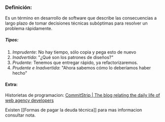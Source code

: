 ### Definición:
Es un término en desarrollo de software que describe las consecuencias a largo plazo de tomar decisiones técnicas subóptimas para resolver un problema rápidamente.

##### *Tipos:*
1. _Imprudente_: No hay tiempo, sólo copia y pega esto de nuevo
2. _Inadvertida_: "¿Qué son los patrones de diseños?"
3. _Prudente:_ Tenemos que entregar rápido, ya refactorizaremos.
4. _Prudente e Inadvertida_: "Ahora sabemos cómo lo deberíamos haber hecho"

#### Extra:
Historietas de programacion: [CommitStrip | The blog relating the daily life of web agency developers](https://www.commitstrip.com/en/?)

Existen [[Formas de pagar la deuda técnica]] para mas informacion consultar nota.
